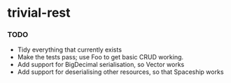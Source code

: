 # trivial-rest #

### TODO ###

* Tidy everything that currently exists
* Make the tests pass; use Foo to get basic CRUD working.
* Add support for BigDecimal serialisation, so Vector works
* Add support for deserialising other resources, so that Spaceship works